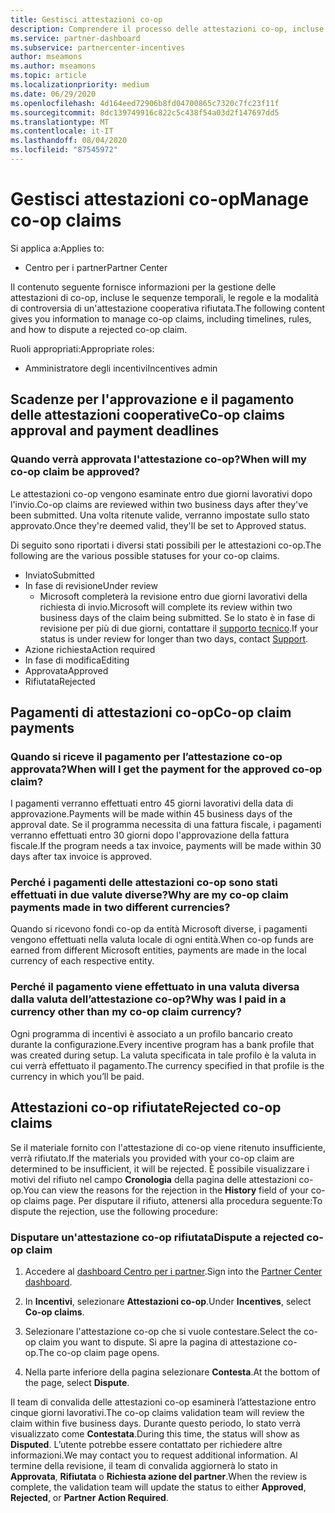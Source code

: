 ```yaml
---
title: Gestisci attestazioni co-op
description: Comprendere il processo delle attestazioni co-op, incluse le scadenze, i problemi di valuta e come disputare un'attestazione co-op rifiutata.
ms.service: partner-dashboard
ms.subservice: partnercenter-incentives
author: mseamons
ms.author: mseamons
ms.topic: article
ms.localizationpriority: medium
ms.date: 06/29/2020
ms.openlocfilehash: 4d164eed72906b8fd04700865c7320c7fc23f11f
ms.sourcegitcommit: 8dc139749916c822c5c438f54a03d2f147697dd5
ms.translationtype: MT
ms.contentlocale: it-IT
ms.lasthandoff: 08/04/2020
ms.locfileid: "87545972"
---
```

# <a name="manage-co-op-claims"></a><span data-ttu-id="9552d-103">Gestisci attestazioni co-op</span><span class="sxs-lookup"><span data-stu-id="9552d-103">Manage co-op claims</span></span>

<span data-ttu-id="9552d-104">Si applica a:</span><span class="sxs-lookup"><span data-stu-id="9552d-104">Applies to:</span></span>

- <span data-ttu-id="9552d-105">Centro per i partner</span><span class="sxs-lookup"><span data-stu-id="9552d-105">Partner Center</span></span>

<span data-ttu-id="9552d-106">Il contenuto seguente fornisce informazioni per la gestione delle attestazioni di co-op, incluse le sequenze temporali, le regole e la modalità di controversia di un'attestazione cooperativa rifiutata.</span><span class="sxs-lookup"><span data-stu-id="9552d-106">The following content gives you information to manage co-op claims, including timelines, rules, and how to dispute a rejected co-op claim.</span></span>

<span data-ttu-id="9552d-107">Ruoli appropriati:</span><span class="sxs-lookup"><span data-stu-id="9552d-107">Appropriate roles:</span></span>

- <span data-ttu-id="9552d-108">Amministratore degli incentivi</span><span class="sxs-lookup"><span data-stu-id="9552d-108">Incentives admin</span></span>

## <a name="co-op-claims-approval-and-payment-deadlines"></a><span data-ttu-id="9552d-109">Scadenze per l'approvazione e il pagamento delle attestazioni cooperative</span><span class="sxs-lookup"><span data-stu-id="9552d-109">Co-op claims approval and payment deadlines</span></span>

### <a name="when-will-my-co-op-claim-be-approved"></a><span data-ttu-id="9552d-110">Quando verrà approvata l'attestazione co-op?</span><span class="sxs-lookup"><span data-stu-id="9552d-110">When will my co-op claim be approved?</span></span>

<span data-ttu-id="9552d-111">Le attestazioni co-op vengono esaminate entro due giorni lavorativi dopo l'invio.</span><span class="sxs-lookup"><span data-stu-id="9552d-111">Co-op claims are reviewed within two business days after they've been submitted.</span></span> <span data-ttu-id="9552d-112">Una volta ritenute valide, verranno impostate sullo stato approvato.</span><span class="sxs-lookup"><span data-stu-id="9552d-112">Once they're deemed valid, they'll be set to Approved status.</span></span>  

<span data-ttu-id="9552d-113">Di seguito sono riportati i diversi stati possibili per le attestazioni co-op.</span><span class="sxs-lookup"><span data-stu-id="9552d-113">The following are the various possible statuses for your co-op claims.</span></span>

- <span data-ttu-id="9552d-114">Inviato</span><span class="sxs-lookup"><span data-stu-id="9552d-114">Submitted</span></span>
- <span data-ttu-id="9552d-115">In fase di revisione</span><span class="sxs-lookup"><span data-stu-id="9552d-115">Under review</span></span>
  - <span data-ttu-id="9552d-116">Microsoft completerà la revisione entro due giorni lavorativi della richiesta di invio.</span><span class="sxs-lookup"><span data-stu-id="9552d-116">Microsoft will complete its review within two business days of the claim being submitted.</span></span> <span data-ttu-id="9552d-117">Se lo stato è in fase di revisione per più di due giorni, contattare il [supporto tecnico](https://partner.microsoft.com/dashboard/support/incentives/servicerequests?category=incentives).</span><span class="sxs-lookup"><span data-stu-id="9552d-117">If your status is under review for longer than two days, contact [Support](https://partner.microsoft.com/dashboard/support/incentives/servicerequests?category=incentives).</span></span>
- <span data-ttu-id="9552d-118">Azione richiesta</span><span class="sxs-lookup"><span data-stu-id="9552d-118">Action required</span></span>
- <span data-ttu-id="9552d-119">In fase di modifica</span><span class="sxs-lookup"><span data-stu-id="9552d-119">Editing</span></span>
- <span data-ttu-id="9552d-120">Approvata</span><span class="sxs-lookup"><span data-stu-id="9552d-120">Approved</span></span>
- <span data-ttu-id="9552d-121">Rifiutata</span><span class="sxs-lookup"><span data-stu-id="9552d-121">Rejected</span></span>

## <a name="co-op-claim-payments"></a><span data-ttu-id="9552d-122">Pagamenti di attestazioni co-op</span><span class="sxs-lookup"><span data-stu-id="9552d-122">Co-op claim payments</span></span>

### <a name="when-will-i-get-the-payment-for-the-approved-co-op-claim"></a><span data-ttu-id="9552d-123">Quando si riceve il pagamento per l’attestazione co-op approvata?</span><span class="sxs-lookup"><span data-stu-id="9552d-123">When will I get the payment for the approved co-op claim?</span></span>

<span data-ttu-id="9552d-124">I pagamenti verranno effettuati entro 45 giorni lavorativi della data di approvazione.</span><span class="sxs-lookup"><span data-stu-id="9552d-124">Payments will be made within 45 business days of the approval date.</span></span> <span data-ttu-id="9552d-125">Se il programma necessita di una fattura fiscale, i pagamenti verranno effettuati entro 30 giorni dopo l'approvazione della fattura fiscale.</span><span class="sxs-lookup"><span data-stu-id="9552d-125">If the program needs a tax invoice, payments will be made within 30 days after tax invoice is approved.</span></span>

### <a name="why-are-my-co-op-claim-payments-made-in-two-different-currencies"></a><span data-ttu-id="9552d-126">Perché i pagamenti delle attestazioni co-op sono stati effettuati in due valute diverse?</span><span class="sxs-lookup"><span data-stu-id="9552d-126">Why are my co-op claim payments made in two different currencies?</span></span>

<span data-ttu-id="9552d-127">Quando si ricevono fondi co-op da entità Microsoft diverse, i pagamenti vengono effettuati nella valuta locale di ogni entità.</span><span class="sxs-lookup"><span data-stu-id="9552d-127">When co-op funds are earned from different Microsoft entities, payments are made in the local currency of each respective entity.</span></span>  

### <a name="why-was-i-paid-in-a-currency-other-than-my-co-op-claim-currency"></a><span data-ttu-id="9552d-128">Perché il pagamento viene effettuato in una valuta diversa dalla valuta dell’attestazione co-op?</span><span class="sxs-lookup"><span data-stu-id="9552d-128">Why was I paid in a currency other than my co-op claim currency?</span></span>

<span data-ttu-id="9552d-129">Ogni programma di incentivi è associato a un profilo bancario creato durante la configurazione.</span><span class="sxs-lookup"><span data-stu-id="9552d-129">Every incentive program has a bank profile that was created during setup.</span></span> <span data-ttu-id="9552d-130">La valuta specificata in tale profilo è la valuta in cui verrà effettuato il pagamento.</span><span class="sxs-lookup"><span data-stu-id="9552d-130">The currency specified in that profile is the currency in which you’ll be paid.</span></span>

## <a name="rejected-co-op-claims"></a><span data-ttu-id="9552d-131">Attestazioni co-op rifiutate</span><span class="sxs-lookup"><span data-stu-id="9552d-131">Rejected co-op claims</span></span>

<span data-ttu-id="9552d-132">Se il materiale fornito con l'attestazione di co-op viene ritenuto insufficiente, verrà rifiutato.</span><span class="sxs-lookup"><span data-stu-id="9552d-132">If the materials you provided with your co-op claim are determined to be insufficient, it will be rejected.</span></span> <span data-ttu-id="9552d-133">È possibile visualizzare i motivi del rifiuto nel campo **Cronologia** della pagina delle attestazioni co-op.</span><span class="sxs-lookup"><span data-stu-id="9552d-133">You can view the reasons for the rejection in the **History** field of your co-op claims page.</span></span> <span data-ttu-id="9552d-134">Per disputare il rifiuto, attenersi alla procedura seguente:</span><span class="sxs-lookup"><span data-stu-id="9552d-134">To dispute the rejection, use the following procedure:</span></span>

### <a name="dispute-a-rejected-co-op-claim"></a><span data-ttu-id="9552d-135">Disputare un'attestazione co-op rifiutata</span><span class="sxs-lookup"><span data-stu-id="9552d-135">Dispute a rejected co-op claim</span></span>

1. <span data-ttu-id="9552d-136">Accedere al [dashboard Centro per i partner](https://partner.microsoft.com/dashboard/).</span><span class="sxs-lookup"><span data-stu-id="9552d-136">Sign into the [Partner Center dashboard](https://partner.microsoft.com/dashboard/).</span></span>

2. <span data-ttu-id="9552d-137">In **Incentivi**, selezionare **Attestazioni co-op**.</span><span class="sxs-lookup"><span data-stu-id="9552d-137">Under **Incentives**, select **Co-op claims**.</span></span>

3. <span data-ttu-id="9552d-138">Selezionare l'attestazione co-op che si vuole contestare.</span><span class="sxs-lookup"><span data-stu-id="9552d-138">Select the co-op claim you want to dispute.</span></span> <span data-ttu-id="9552d-139">Si apre la pagina di attestazione co-op.</span><span class="sxs-lookup"><span data-stu-id="9552d-139">The co-op claim page opens.</span></span>

4. <span data-ttu-id="9552d-140">Nella parte inferiore della pagina selezionare **Contesta**.</span><span class="sxs-lookup"><span data-stu-id="9552d-140">At the bottom of the page, select **Dispute**.</span></span>

<span data-ttu-id="9552d-141">Il team di convalida delle attestazioni co-op esaminerà l’attestazione entro cinque giorni lavorativi.</span><span class="sxs-lookup"><span data-stu-id="9552d-141">The co-op claims validation team will review the claim within five business days.</span></span> <span data-ttu-id="9552d-142">Durante questo periodo, lo stato verrà visualizzato come **Contestata**.</span><span class="sxs-lookup"><span data-stu-id="9552d-142">During this time, the status will show as **Disputed**.</span></span> <span data-ttu-id="9552d-143">L’utente potrebbe essere contattato per richiedere altre informazioni.</span><span class="sxs-lookup"><span data-stu-id="9552d-143">We may contact you to request additional information.</span></span> <span data-ttu-id="9552d-144">Al termine della revisione, il team di convalida aggiornerà lo stato in **Approvata**, **Rifiutata** o **Richiesta azione del partner**.</span><span class="sxs-lookup"><span data-stu-id="9552d-144">When the review is complete, the validation team will update the status to either **Approved**, **Rejected**, or **Partner Action Required**.</span></span>
